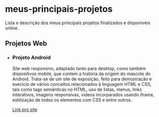 # <h1>meus-principais-projetos</h1>
Lista e descrição dos meus principais projetos finalizados e disponíveis online.

<h2>Projetos Web</h2>
<ul>
  <li>
    <h3>Projeto Android</h3>
    <p>Site web responsivo, adaptado tanto para desktop, como também dispositivos mobile, que contem a história da origem do mascote do Android. Trata-se de um site de exposição, feito para demostração e execício de vários conceitos relacionados à linguagem HTML e CSS, tais como tags semânticas no HTML, uso de listas, menus, links interativos, imagens responsivas, videos incorparados usando iframe, estilização de todos os elementos com CSS e entre outros.</p>
    <a href="https://emanoel-ferreira-ls.github.io/ProjetoAndroid/" target="_blank">Link pro site</a>
  </li>
</ul>



